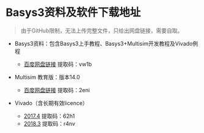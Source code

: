 # Basys3资料及软件下载地址

> 由于GitHub限制，无法上传完整文件，只给出网盘链接，需要自取。

- Basys3资料：包含Basys3上手教程、Basys3+Multisim开发教程及Vivado例程
  - [百度网盘链接](https://pan.baidu.com/s/1fcGH1JP4Lswm8GQONteDgQ) 提取码：vw1b

- Multisim 教育版：版本14.0
  - [百度网盘链接](https://pan.baidu.com/s/1QiJzMuXbSDz8EgcpcNQXLw) 提取码：2eni
  
- Vivado（含长期有效licence）
  - [2017.4](https://pan.baidu.com/s/1NLMe-Y0N6ED68BMd-6Gz0Q) 提取码：62h1
  - [2018.3](https://pan.baidu.com/s/1Y1i3Nq4kMI7BLOQc5vcpUQ) 提取码：r4nv
